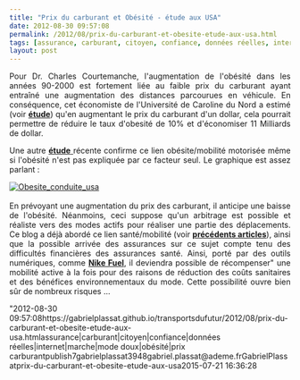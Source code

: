 ```yaml
---
title: "Prix du carburant et Obésité - étude aux USA"
date: 2012-08-30 09:57:08
permalink: /2012/08/prix-du-carburant-et-obesite-etude-aux-usa.html
tags: [assurance, carburant, citoyen, confiance, données réelles, internet, marche, mode doux, obésité, prix carburant]
layout: post
---
```


<p style="text-align: justify;">Pour Dr. Charles Courtemanche, l'augmentation de l'obésité dans les années 90-2000 est fortement liée au faible prix du carburant ayant entraîné une augmentation des distances parcourues en véhicule. En conséquence, cet économiste de l'Université de Caroline du Nord a estimé (voir <a href="http://onlinelibrary.wiley.com/doi/10.1111/j.1465-7295.2009.00266.x/abstract;jsessionid=A8536852F2D0D6C4D72C72A63142D6BA.d03t02" target="_blank"><strong>étude</strong></a>) qu'en augmentant le prix du carburant d'un dollar, cela pourrait permettre de réduire le taux d'obesité de 10% et d'économiser 11 Milliards de dollar. </p> <p style="text-align: justify;">Une autre <a href="https://netfiles.uiuc.edu/shj/www/2011TP.pdf" target="_blank"><strong>étude</strong> </a>récente confirme ce lien obésite/mobilité motorisée même si l'obésité n'est pas expliquée par ce facteur seul. Le graphique est assez parlant : </p>  <!--more-->   <p style="text-align: justify;"> <a class="asset-img-link" href="https://gabrielplassat.github.io/transportsdufutur/wp-content/uploads/sites/6/old/6a0120a66d2ad4970b0177446a3bc7970d-pi.gif"><img rel="lightbox[]" alt="Obesite_conduite_usa" class="asset  asset-image at-xid-6a0120a66d2ad4970b0177446a3bc7970d" src="/wp-content/uploads/sites/6/old/6a0120a66d2ad4970b0177446a3bc7970d-500wi.gif" style="display: block; margin-left: auto; margin-right: auto;" title="Obesite_conduite_usa" /></a><br />En prévoyant une augmentation du prix des carburant, il anticipe une baisse de l'obésité. Néanmoins, ceci suppose qu'un arbitrage est possible et réaliste vers des modes actifs pour réaliser une partie des déplacements. Ce blog a déjà abordé ce lien santé/mobilité (voir <a href="https://gabrielplassat.github.io/transportsdufutur/?s=obesite" target="_blank"><strong>précédents articles</strong></a>), ainsi que la possible arrivée des assurances sur ce sujet compte tenu des difficultés financières des assurances santé. Ainsi, porté par des outils numériques, comme <a href="https://gabrielplassat.github.io/transportsdufutur/2012/01/super-a-160-eurolitre-passer-a-nike-fuel.html" target="_blank"><strong>Nike Fuel</strong></a>, il deviendra possible de récompenser" une mobilité active à la fois pour des raisons de réduction des coûts sanitaires et des bénéfices environnementaux du mode. Cette possibilité ouvre bien sûr de nombreux risques ... </p> <p style="text-align: justify> <br /> </p> <iframe frameborder="0"" height="400" marginheight="0" marginwidth="0" scrolling="no" src="http://www.slideshare.net/slideshow/embed_code/14115344?hostedIn=slideshare&page=upload" width="476"></iframe>"2012-08-30 09:57:08https://gabrielplassat.github.io/transportsdufutur/2012/08/prix-du-carburant-et-obesite-etude-aux-usa.htmlassurance|carburant|citoyen|confiance|données réelles|internet|marche|mode doux|obésité|prix carburantpublish7gabrielplassat3948gabriel.plassat@ademe.frGabrielPlassatprix-du-carburant-et-obesite-etude-aux-usa2015-07-21 16:36:28
